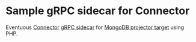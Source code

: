 # Sample gRPC sidecar for Connector

Eventuous [Connector][1] [gRPC sidecar][3] for [MongoDB projector target][2] using PHP.

[1]: https://eventuous.dev/connector/connector-concept/
[2]: https://eventuous.dev/connector/targets/mongo-target/
[3]: https://eventuous.dev/connector/projectors/grpc/
